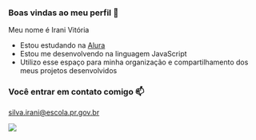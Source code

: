 ### Boas vindas ao meu perfil 💙

Meu nome é Irani Vitória

- Estou estudando na [Alura](https://www.alura.com.br) 
- Estou me desenvolvendo na linguagem JavaScript
- Utilizo esse espaço para minha organização e compartilhamento dos meus projetos desenvolvidos

### Você entrar em contato comigo 📫

silva.irani@escola.pr.gov.br



![](https://media.tenor.com/0hbA8W83GH4AAAAM/ggg.gif)


